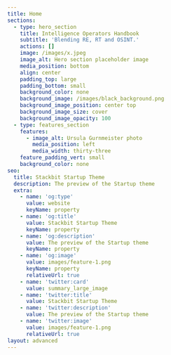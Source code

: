 ```yaml
---
title: Home
sections:
  - type: hero_section
    title: Intelligence Operators Handbook
    subtitle: 'Blending RE, RT and OSINT.'
    actions: []
    image: /images/x.jpeg
    image_alt: Hero section placeholder image
    media_position: bottom
    align: center
    padding_top: large
    padding_bottom: small
    background_color: none
    background_image: /images/black_background.png
    background_image_position: center top
    background_image_size: cover
    background_image_opacity: 100
  - type: features_section
    features:
      - image_alt: Ursula Gurnmeister photo
        media_position: left
        media_width: thirty-three
    feature_padding_vert: small
    background_color: none
seo:
  title: Stackbit Startup Theme
  description: The preview of the Startup theme
  extra:
    - name: 'og:type'
      value: website
      keyName: property
    - name: 'og:title'
      value: Stackbit Startup Theme
      keyName: property
    - name: 'og:description'
      value: The preview of the Startup theme
      keyName: property
    - name: 'og:image'
      value: images/feature-1.png
      keyName: property
      relativeUrl: true
    - name: 'twitter:card'
      value: summary_large_image
    - name: 'twitter:title'
      value: Stackbit Startup Theme
    - name: 'twitter:description'
      value: The preview of the Startup theme
    - name: 'twitter:image'
      value: images/feature-1.png
      relativeUrl: true
layout: advanced
---
```

